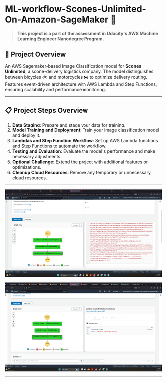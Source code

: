 # ML-workflow-Scones-Unlimited-On-Amazon-SageMaker 🍰

> **This project is a part of the assessment in Udacity's AWS Machine Learning Engineer Nanodegree Program.**

## 🌟 Project Overview
An AWS Sagemaker-based Image Classification model for **Scones Unlimited**, a scone-delivery logistics company. The model distinguishes between bicycles 🚲 and motorcycles 🏍️ to optimize delivery routing. Features event-driven architecture with AWS Lambda and Step Functions, ensuring scalability and performance monitoring.

---

## 📋 Project Steps Overview

1. **Data Staging**: Prepare and stage your data for training.
2. **Model Training and Deployment**: Train your image classification model and deploy it.
3. **Lambdas and Step Function Workflow**: Set up AWS Lambda functions and Step Functions to automate the workflow.
4. **Testing and Evaluation**: Evaluate the model's performance and make necessary adjustments.
5. **Optional Challenge**: Extend the project with additional features or optimizations.
6. **Cleanup Cloud Resources**: Remove any temporary or unnecessary cloud resources.

---
![StateMachine Working Threshold Met](screenshots/StateMachineWorkingThresholdMet.png)

![StateMachine Working Threshold Not Met](screenshots/StateMachineWorkingThresholdNotMet.png)

---

